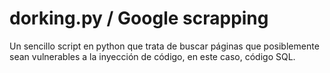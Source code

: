# dorking.py / Google scrapping
Un sencillo script en python que trata de buscar páginas que posiblemente sean vulnerables a la inyección de código, en este caso, código SQL.
